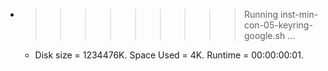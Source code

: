 * >>>>>>>>> Running inst-min-con-05-keyring-google.sh ...
  * Disk size = 1234476K. Space Used = 4K. Runtime = 00:00:00:01.
